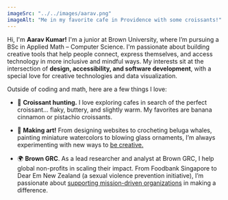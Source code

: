 ```yaml
---
imageSrc: "../../images/aarav.png"
imageAlt: "Me in my favorite cafe in Providence with some croissants!"
---
```


Hi, I'm **Aarav Kumar!** I'm a junior at Brown University, where I’m pursuing a BSc in Applied Math – Computer Science. I'm passionate about building creative tools that help people connect, express themselves, and access technology in more inclusive and mindful ways. My interests sit at the intersection of **design, accessibility, and software development**, with a special love for creative technologies and data visualization.

Outside of coding and math, here are a few things I love:
- 🥐 **Croissant hunting.** I love exploring cafes in search of the perfect croissant... flaky, buttery, and slightly warm. My favorites are banana cinnamon or pistachio croissants.

- 🎨 **Making art!** From designing websites to crocheting beluga whales, painting miniature watercolors to blowing glass ornaments, I’m always experimenting with new ways to <a href="https://www.instagram.com/artbyaaravv/" target="_blank" aria-label="External Link" style="color: var(--primary-color);"><u>be creative</u>.</a>

- 🌍 **Brown GRC**. As a lead researcher and analyst at Brown GRC, I help global non-profits in scaling their impact. From Foodbank Singapore to Dear Em New Zealand (a sexual violence prevention initiative), I’m passionate about <a href="https://substack.com/@aaravkumar2" target="_blank" aria-label="External Link" style="color: var(--primary-color);"><u>supporting mission-driven</a> organizations</u> in making a difference.